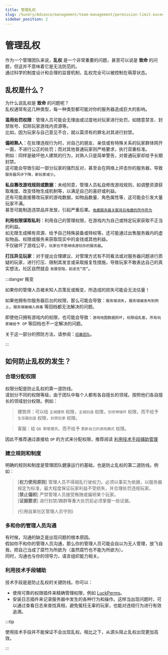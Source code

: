 ```yaml
---
title: 管理乱权
slug: /Sundry/Advance/management/team-management/permission-limit-exceeded
sidebar_position: 2
---
```


# 管理乱权

作为一个管理团队来说，**乱权** 是一个非常重要的问题，甚至可以说是 **致命** 的问题，但这并不意味着它是无法防范的。  
通过科学的制度设计和合理的监督机制，乱权完全可以被控制在萌芽状态。

## 乱权是什么？

为什么说乱权是 **致命** 的问题呢？  
乱权通常有这几种类型，每一种类型都可能对你的服务器造成巨大的影响。

**滥用处罚权限**：管理人员可能会无理由或过度地对玩家进行处罚，如随意禁言、封禁账号、扣除玩家游戏内资源等。  
比如，因为玩家与自己意见不合，就以莫须有的罪名对其进行封禁。

**偏袒熟人**：在处理违规行为时，对自己的朋友、亲信或有特殊关系的玩家群体网开一面，不进行公正的处罚；而对其他普通玩家则严格要求，执行双重标准。  
例如：同样是破坏他人建筑的行为，对熟人只是简单警告，对普通玩家却给予长期封禁。  
这可能会导致引起一部分玩家的强烈反对，甚至会在网络上抨击你的服务器，导致 `服务器风评下降，新玩家减少`。

**私自篡改游戏规则或数据**：未经同意，管理人员私自修改游戏规则，如调整资源获取难度、改变怪物生成机制等，以满足自己的喜好或利益。  
还有可能直接篡改玩家的游戏数据，如物品数量、角色属性等，这可能会引发大量玩家不满。  
甚至可能制造违禁品并发放，引起严重后果。[`电鹿服务器关服背后电鹿的所作所为`](https://www.bilibili.com/opus/683051932340715540)

**利用权限谋取私利**：利用自己的管理权限，在游戏内为自己或特定玩家获取不正当的利益。  
如无限生成稀有资源、给予自己特殊装备或特权等。还可能通过出售服务器内的虚拟物品、权限或服务来获取现实中的金钱或其他利益。  
不仅破坏了游戏公平，`玩家也不愿继续游玩你的服务器`。

**打压异见玩家**：对于提出合理建议、对管理方式有不同看法或对服务器问题进行质疑的玩家，进行打压、限制其发言或采取报复性措施，导致玩家不敢表达自己的真实想法，社区自然就会 `发展受阻，前途无“亮”`。

:::danger 叛变

如果你的管理人员被未知人员策反或叛变，所造成的损失可能会无法估量！

如果他拥有你服务器后台的权限，那么可能会导致：`服务端消失`，`服务端被发布到网上`，`服务端被植入病毒` 等回档都无法解决的问题。

即使他只拥有游戏内的权限，也可能会导致：`游戏地图数据损坏`，`权限组乱套`，`所有玩家被给予 OP` 等回档也不一定解决的问题。

关于这一部分的预防方法，请参阅：[`招募团队`](team-recruiting.md)。

:::

## 如何防止乱权的发生？

### 合理分配权限

权限分配是防止乱权的第一道防线。  
请划分不同的权限等级，由于团队中每个人都有各自擅长的领域，按照他们各自擅长的领域划分权限。例如：

> 建筑师：可以给 `主城建筑` 权限，`主城创造` 权限，`创世神插件` 权限，而不给予 `生存服创造` 权限，`封禁玩家` 权限。

> 客服：给 `QQ 群管理员`，而不给予 `更新自己的游戏模式` 权限。

因此不推荐通过直接给 `OP` 的方式来分配权限，推荐阅读 [利用技术手段辅助管理](#利用技术手段辅助)

### 建立规则和制度

明确的规则和制度是管理团队健康运行的基础，也是防止乱权的第二道防线。例如：

> \[**权力使用原则**] 管理人员不得胡乱行驶权力。必须以事实为依据，以服务器规定为标准，最大程度保证玩家利益不受损失，并合理处罚违规玩家。  
> \[**禁止偏袒**] 严禁管理人员接受贿赂或偏袒某个玩家。  
> \[**证据要求**] 进行封禁/踢群等重大处罚前必须掌握一些证据。
>  
> (引用自某社区管理人员守则)

### 多和你的管理人员沟通

有时候，沟通的缺乏是出现问题的根本原因。  
假如你不和你的管理人员沟通，那么你的管理人员可能会自以为无人管理，放飞自我，把自己当成了腐竹为所欲为（虽然腐竹也不能为所欲为）。  
同时，沟通也与你的领导力，语言组织能力相关。

### 利用技术手段辅助

技术手段是是防止乱权的关键防线。你可以：  
* 使用可靠的权限插件来精确管理权限，例如 [LuckPerms](https://nitwikit.8aka.org/Java/permission)。  
* 安装日志插件来记录服务器中发生的各种行为和操作。这样当出现问题时，可以通过查看日志来查找真相，避免冤枉无辜的玩家，也能对违规行为进行有效追溯。

:::tip

使用技术手段并不能保证不会出现乱权。相比之下，从源头阻止乱权出现更加高效。

:::

